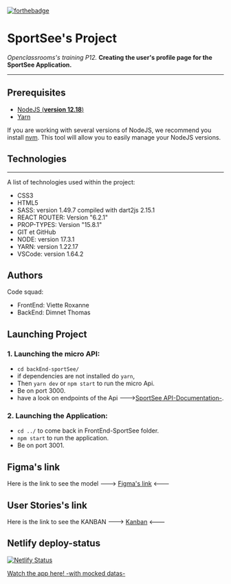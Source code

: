 [![forthebadge](https://forthebadge.com/images/badges/made-with-markdown.svg)](https://forthebadge.com)

# SportSee's Project
*Openclassrooms's training P12.*
**Creating the user's profile page for the SportSee Application.**
***
## Prerequisites

- [NodeJS (**version 12.18**)](https://nodejs.org/en/)
- [Yarn](https://yarnpkg.com/)

If you are working with several versions of NodeJS, we recommend you install [nvm](https://github.com/nvm-sh/nvm). This tool will allow you to easily manage your NodeJS versions.
## Technologies
***
A list of technologies used within the project:
* CSS3
* HTML5
* SASS: version 1.49.7 compiled with dart2js 2.15.1
* REACT ROUTER: Version "6.2.1"
* PROP-TYPES: Version "15.8.1"
* GIT et GitHub
* NODE: version 17.3.1
* YARN: version 1.22.17
* VSCode: version 1.64.2

## Authors
Code squad: 
* FrontEnd: Viette Roxanne
* BackEnd: Dimnet Thomas
## Launching Project
### 1. Launching the micro API: 
* ```cd backEnd-sportSee/``` 
* if dependencies are not installed do ```yarn```,
* Then ```yarn dev``` or ```npm start``` to run the micro Api.
* Be on port 3000.
* have a look on endpoints of the Api --->[SportSee API-Documentation-](https://github.com/OpenClassrooms-Student-Center/P9-front-end-dashboard#4-endpoints).
### 2. Launching the Application: 
* ```cd ../``` to come back in FrontEnd-SportSee folder.
* ```npm start``` to run the application.
* Be on port 3001.
## Figma's link
Here is the link to see the model ---> [Figma's link](https://www.figma.com/file/BMomGVZqLZb811mDMShpLu/UI-design-Sportify-FR?node-id=1%3A2) <---
## User Stories's link
Here is the link to see the KANBAN ---> [Kanban](https://www.notion.so/Tableau-de-bord-SportSee-6686aa4b5f44417881a4884c9af5669e) <---
## Netlify deploy-status
[![Netlify Status](https://api.netlify.com/api/v1/badges/a650edb8-ea85-40a8-acff-0a466aad3e21/deploy-status)](https://app.netlify.com/sites/oc-rv-sportsee-project/deploys)

[Watch the app here! -with mocked datas-](https://oc-rv-sportsee-project.netlify.app/)